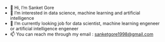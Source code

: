 - 👋 Hi, I’m Sanket Gore
- 👀 I’m interested in data science, machine learning and artificial intelligence
- 🌱 I’m currently looking job for data scientist, machine learning engeneer or artificial intelligence engeneer
- 📫 You can reach me through my email : sanketgore1998@gmail.com <!---https://bio.link/sanketgore--->
<!---


- 💞️ I’m looking to collaborate on ...
- 📫 How to reach me ...



SanketGore10/SanketGore10 is a ✨ special ✨ repository because its `README.md` (this file) appears on your GitHub profile.
You can click the Preview link to take a look at your changes.
--->
